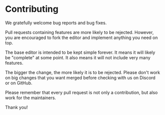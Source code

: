 # Contributing

We gratefully welcome bug reports and bug fixes.

Pull requests containing features are more likely to be rejected. However, you are encouraged to fork the editor and implement anything you need on top.

The base editor is intended to be kept simple forever. It means it will likely be "complete" at some point. It also means it will not include very many features.

The bigger the change, the more likely it is to be rejected. Please don't work on big changes that you want merged before checking with us on Discord or on GitHub.

Please remember that every pull request is not only a contribution, but also work for the maintainers.

Thank you!
